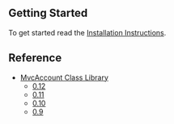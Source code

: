 ﻿Getting Started
---------------
To get started read the [Installation Instructions](Installation-Instructions.md).

Reference
---------
- [MvcAccount Class Library](http://maxtoroq.users.sf.net/mvcaccount/library/)
  - [0.12](http://maxtoroq.users.sf.net/mvcaccount/library/0.12/)
  - [0.11](http://maxtoroq.users.sf.net/mvcaccount/library/0.11/)
  - [0.10](http://maxtoroq.users.sf.net/mvcaccount/library/0.10/)
  - [0.9](http://maxtoroq.users.sf.net/mvcaccount/library/0.9/)